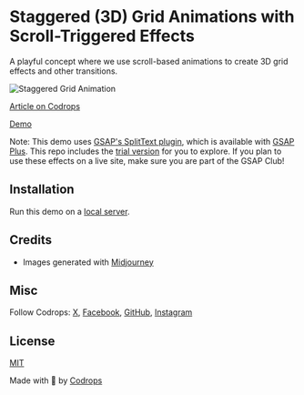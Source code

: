 # Staggered (3D) Grid Animations with Scroll-Triggered Effects

A playful concept where we use scroll-based animations to create 3D grid effects and other transitions.

![Staggered Grid Animation](https://tympanus.net/codrops/wp-content/uploads/2024/10/staggered3d.jpg)

[Article on Codrops](https://tympanus.net/codrops/?p=81462)

[Demo](https://tympanus.net/Development/Staggered3DGridAnimations/)

Note: This demo uses [GSAP's SplitText plugin](https://gsap.com/docs/v3/Plugins/SplitText/), which is available with [GSAP Plus](https://gsap.com/pricing/). This repo includes the [trial version](https://gsap.com/resources/trial) for you to explore. If you plan to use these effects on a live site, make sure you are part of the GSAP Club!

## Installation

Run this demo on a [local server](https://developer.mozilla.org/en-US/docs/Learn/Common_questions/Tools_and_setup/set_up_a_local_testing_server).

## Credits

- Images generated with [Midjourney](https://midjourney.com)

## Misc

Follow Codrops: [X](http://www.X.com/codrops), [Facebook](http://www.facebook.com/codrops), [GitHub](https://github.com/codrops), [Instagram](https://www.instagram.com/codropsss/)

## License
[MIT](LICENSE)

Made with :blue_heart:  by [Codrops](http://www.codrops.com)





